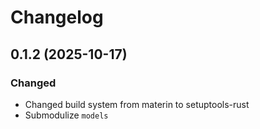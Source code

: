# Changelog


## 0.1.2 (2025-10-17)
### Changed
- Changed build system from materin to setuptools-rust
- Submodulize `models`

